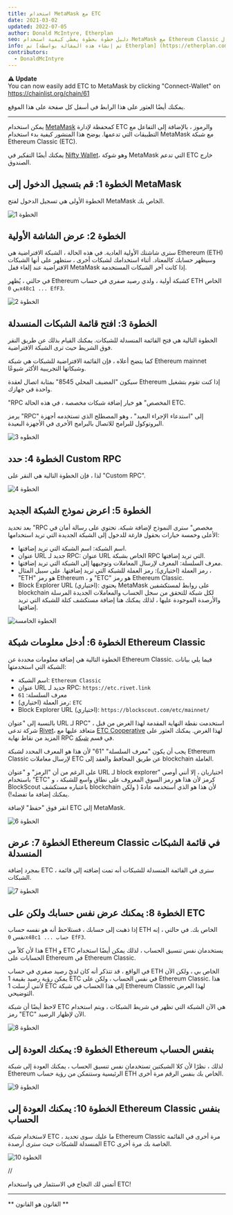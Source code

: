```yaml
---
title: استخدام MetaMask مع ETC
date: 2021-03-02
updated: 2022-07-05
author: Donald McIntyre, Etherplan
seo: دليل خطوة بخطوة يغطي كيفية استخدام MetaMask مع Ethereum Classic لإرسال ETC والتفاعل مع التطبيقات اللامركزية.
info: تم [تم إنشاء هذه المقالة بواسطة Etherplan] (https://etherplan.com/2021/03/02/how-to-connect-metamask-to-ethereum-classic/15512/). لمزيد من دروس Ethereum Classic والنظرية ومفاهيم العملة المشفرة ، يرجى مراجعة [etherplan.com](https://etherplan.com).
contributors:
  - DonaldMcIntyre
---
```


**⚠️ Update**  
You can now easily add ETC to MetaMask by clicking "Connect-Wallet" on https://chainlist.org/chain/61

يمكنك أيضًا العثور على هذا الرابط في أسفل كل صفحة على هذا الموقع.

---

يمكن استخدام [MetaMask](https://metamask.io) كمحفظة لإدارة ETC والرموز ، بالإضافة إلى التفاعل مع التطبيقات التي تدعمها. يوضح هذا المنشور كيفية بدء استخدام MetaMask مع شبكة Ethereum Classic (ETC).

يمكنك أيضًا التفكير في [Nifty Wallet](https://chrome.google.com/webstore/detail/nifty-wallet/jbdaocneiiinmjbjlgalhcelgbejmnid?ucbcb=1)، وهو شوكة MetaMask التي تدعم ETC خارج الصندوق.

## الخطوة 1: قم بتسجيل الدخول إلى MetaMask

الخطوة الأولى هي تسجيل الدخول لفتح MetaMask الخاص بك.

![الخطوة 1](./01.png)

## الخطوة 2: عرض الشاشة الأولية

سترى شاشتك الأولية العادية. في هذه الحالة ، الشبكة الافتراضية هي Ethereum (ETH) وسيظهر حسابك كالمعتاد. أثناء استخدامك لشبكات أخرى ، ستظهر على أنها الشبكات الافتراضية عند إلغاء قفل MetaMask إذا كانت آخر الشبكات المستخدمة.

في حالتي ، يُظهر Ethereum كشبكة أولية ، ولدي رصيد صفري في حساب ETH الخاص بي `0x48c1 ... EfF3`.

![الخطوة 2](./02.png)

## الخطوة 3: افتح قائمة الشبكات المنسدلة

الخطوة التالية هي فتح القائمة المنسدلة للشبكات. يمكنك القيام بذلك عن طريق النقر فوق الشريط حيث ترى الشبكة الافتراضية.

كما يتضح أعلاه ، فإن القائمة الافتراضية للشبكات هي شبكة Ethereum mainnet وشبكاتها التجريبية الأكثر شيوعًا.

سيكون "المضيف المحلي 8545" بمثابة اتصال لعقدة Ethereum إذا كنت تقوم بتشغيل واحدة في جهازك.

"RPC المخصص" هو خيار إضافة شبكات مخصصة ، في هذه الحالة ETC.

يرمز "RPC" إلى "استدعاء الإجراء البعيد" ، وهو المصطلح الذي تستخدمه أجهزة البروتوكول للبرامج للاتصال بالبرامج الأخرى في الأجهزة البعيدة.

![الخطوه 3](./03.png)

## الخطوة 4: حدد Custom RPC

لذا ، فإن الخطوة التالية هي النقر على "Custom RPC".

![الخطوة 4](./04.png)

## الخطوة 5: اعرض نموذج الشبكة الجديد

بعد تحديد "RPC مخصص" سترى النموذج لإضافة شبكة. تحتوي على رسالة أمان في الأعلى وخمسة خيارات بحقول فارغة للدخول إلى الشبكة الجديدة التي تريد استخدامها:

- اسم الشبكة: اسم الشبكة التي تريد إضافتها.
- عنوان URL جديد لـ RPC: عنوان URL الخاص بشبكة RPC التي تريد إضافتها.
- معرف السلسلة: المعرف لإرسال المعاملات وتوجيهها إلى الشبكة التي تريد إضافتها.
- رمز العملة (اختياري): رمز العملة للشبكة التي تريد إضافتها. على سبيل المثال ، "ETH" هو رمز Ethereum ، و "ETC" هو رمز Ethereum Classic.
- Block Explorer URL (اختياري): يحتوي MetaMask على روابط لمستكشفين blockchain لكل شبكة للتحقق من سجل الحساب والمعاملات الجديدة المرسلة والأرصدة الموجودة عليها ، لذلك يمكنك هنا إضافة مستكشف كتلة للشبكة التي تريد إضافتها.

![الخطوة الخامسة](./05.png)

## الخطوة 6: أدخل معلومات شبكة Ethereum Classic

الخطوة التالية هي إضافة معلومات محددة عن Ethereum Classic. فيما يلي بيانات الشبكة التي استخدمتها:

- اسم الشبكة: `Ethereum Classic`
- عنوان URL جديد لـ RPC: `https://etc.rivet.link`
- معرف السلسلة: `61`
- رمز العملة (اختياري): `ETC`
- Block Explorer URL (اختياري): `https://blockscout.com/etc/mainnet/`

بالنسبة إلى "عنوان URL لـ RPC" ، استخدمت نقطة النهاية المقدمة لهذا الغرض من قبل شركة تدعى [Rivet](https://rivet.link/)، متعاقد عليها مع [ETC Cooperative](https://etccooperative.org) لهذا الغرض. يمكنك العثور على المزيد من نقاط نهاية RPC في قسم [شبكة](/network/endpoints).

يجب أن يكون "معرف السلسلة" "61" لأن هذا هو المعرف المحدد لشبكة Ethereum Classic لإرسال معاملات ETC عن طريق المحافظ والعقد إلى blockchain العاملة.

على الرغم من أن "الرمز" و "عنوان URL لـ block explorer" اختياريان ، إلا أنني أوصي باستخدام "ETC" كرمز لأن هذا هو رمز السوق المعروف على نطاق واسع للشبكة ، و BlockScout باعتباره مستكشف blockchain لأن هذا هو الذي أستخدمه عادةً ( ولكن يمكنك إضافة ما تفضله!).

انقر فوق "حفظ" لإضافة ETC إلى MetaMask.

![الخطوة 6](./06-rivet.png)

## الخطوة 7: عرض Ethereum Classic في قائمة الشبكات المنسدلة

بمجرد إضافة ETC ، سترى في القائمة المنسدلة للشبكات أنه تمت إضافته إلى قائمة الشبكات.

![الخطوة 7](./07.png)

## الخطوة 8: يمكنك عرض نفس حسابك ولكن على ETC

إذا ذهبت إلى حسابك ، فستلاحظ أنه هو نفسه حساب ETH الخاص بك. في حالتي ، إنه نفس `0x48c1 ... حساب EfF3`.

هذا لأن كلاً من ETH و ETC يستخدمان نفس تنسيق الحساب ، لذلك يمكن أيضًا استخدام الحسابات على Ethereum في Ethereum Classic.

في الواقع ، قد تتذكر أنه كان لديّ رصيد صفري في حساب ETH الخاص بي ، ولكن الآن يمكن رؤية رصيد بقيمة 1 ETC في نفس الحساب ، ولكن على Ethereum Classic. هذا لأنني أرسلت 1 ETC إلى هذا الحساب في شبكة Ethereum Classic لهذا العرض التوضيحي.

لاحظ أيضًا أن شبكة ETC هي الآن الشبكة التي تظهر في شريط الشبكات ، ويتم استخدام رمز "ETC" الآن لإظهار الرصيد.

![الخطوة 8](./08.png)

## الخطوة 9: يمكنك العودة إلى Ethereum بنفس الحساب

لذلك ، نظرًا لأن كلا الشبكتين تستخدمان نفس تنسيق الحساب ، يمكنك العودة إلى شبكة Ethereum الرئيسية وستتمكن من رؤية حساب ETH الخاص بك بنفس الرقم مرة أخرى.

![الخطوة 9](./09.png)

## الخطوة 10: يمكنك العودة إلى Ethereum Classic بنفس الحساب

لاستخدام شبكة ETC ، ما عليك سوى تحديد Ethereum Classic مرة أخرى في القائمة المنسدلة للشبكات حيث سترى أرصدة ETC الخاصة بك مرة أخرى.

![الخطوة 10](./10.png)

//

أتمنى لك النجاح في الاستثمار في واستخدام ETC!

---

** القانون هو القانون **
